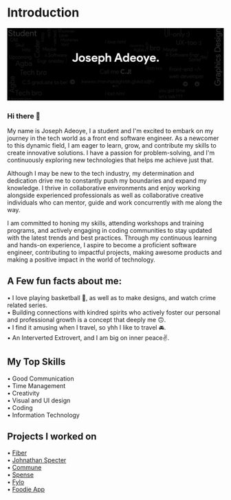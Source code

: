 # Introduction
![Intro Image](/my-hero-intro.png)
### Hi there 👋
<p> My name is Joseph Adeoye,  I a student and I'm excited to embark on my journey in the tech world as a front end software engineer. As a newcomer to this dynamic field, I am eager to learn, grow, and contribute my skills to create innovative solutions. I have a passion for problem-solving, and I'm continuously exploring new technologies that helps me achieve just that.

Although I may be new to the tech industry, my determination and dedication drive me to constantly push my boundaries and expand my knowledge. I thrive in collaborative environments and enjoy working alongside experienced professionals as well as collaborative creative individuals who can mentor, guide and work concurrently with me along the way.

I am committed to honing my skills, attending workshops and training programs, and actively engaging in coding communities to stay updated with the latest trends and best practices. Through my continuous learning and hands-on experience, I aspire to become a proficient software engineer, contributing to impactful projects, making awesome products and making a positive impact in the world of technology. </p>



## A Few fun facts about me: 
&bull; I love playing basketball 🏀, as well as to make designs, and watch crime related series.
<br>
&bull; Building connections with kindred spirits who actively foster our personal and professional growth is a concept that deeply me 🙃.
<br>
&bull; I find it amusing when I travel, so yhh I like to travel 🚘.
<br>
&bull; An Interverted Extrovert, and  I am big on inner peace✌️.
<br>


## My Top Skills
&bull; Good Communication
<br>
&bull; Time Management
<br>
&bull; Creativity
<br>
&bull; Visual and UI design
<br>
&bull; Coding
<br>
&bull; Information Technology
<br>


## Projects I worked on
&bull; [Fiber](https://cjfiberdemo.netlify.app/)
<br>
&bull; [Johnathan Specter](https://johnathanspecter.netlify.app/)
<br>
&bull; [Commune](https://cjcommunedemo.netlify.app)
<br>
&bull; [Spense](https://cjspensedemo.netlify.app/)
<br>
&bull; [Fylo](https://1stcapstone4group161.netlify.app/)
<br>
&bull; [Foodie App](https://example.com/to-be-added-later/)



